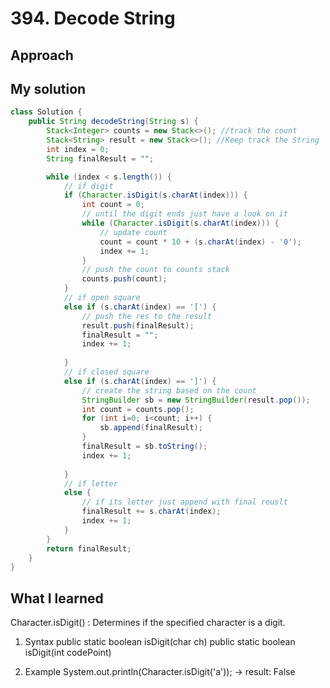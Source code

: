 # 394. Decode String

## Approach

## My solution

```java
class Solution {
    public String decodeString(String s) {
        Stack<Integer> counts = new Stack<>(); //track the count
        Stack<String> result = new Stack<>(); //Keep track the String 
        int index = 0;
        String finalResult = "";

        while (index < s.length()) {
            // if digit
            if (Character.isDigit(s.charAt(index))) {
                int count = 0;
                // until the digit ends just have a look on it
                while (Character.isDigit(s.charAt(index))) {
                    // update count
                    count = count * 10 + (s.charAt(index) - '0');
                    index += 1;
                }
                // push the count to counts stack
                counts.push(count);
            }
            // if open square
            else if (s.charAt(index) == '[') {
                // push the res to the result
                result.push(finalResult);
                finalResult = "";
                index += 1; 
                
            }
            // if closed square
            else if (s.charAt(index) == ']') {
                // create the string based on the count
                StringBuilder sb = new StringBuilder(result.pop());
                int count = counts.pop();
                for (int i=0; i<count; i++) {
                    sb.append(finalResult);
                }
                finalResult = sb.toString();
                index += 1;
                
            }
            // if letter
            else {
                // if its letter just append with final reuslt
                finalResult += s.charAt(index);
                index += 1;
            }
        }
        return finalResult;
    }
}
```
## What I learned

Character.isDigit() : Determines if the specified character is a digit.
1. Syntax
public static boolean isDigit(char ch)
public static boolean isDigit(int codePoint)

2. Example
System.out.println(Character.isDigit('a')); 
-> result: False